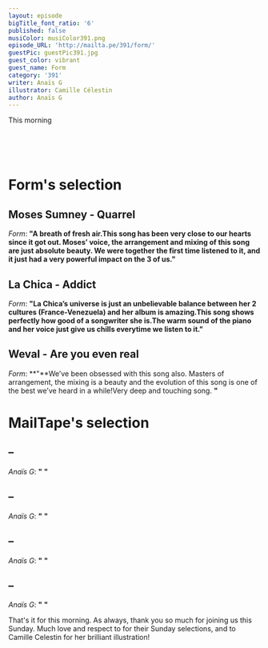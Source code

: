```yaml
---
layout: episode
bigTitle_font_ratio: '6'
published: false
musiColor: musiColor391.png
episode_URL: 'http://mailta.pe/391/form/'
guestPic: guestPic391.jpg
guest_color: vibrant
guest_name: Form
category: '391'
writer: Anaïs G
illustrator: Camille Célestin
author: Anaïs G
---
```

<p id="introduction">This morning 
<br><br>

<br><br></p>


# Form's selection

##  Moses Sumney - Quarrel
_Form_: **"**A breath of fresh air.This song has been very close to our hearts since it got out.
Moses’ voice, the arrangement and mixing of this song are just absolute beauty. We were together the first time listened to it, and it just had a very powerful impact on the 3 of us.**"**

##  La Chica - Addict
_Form_: **"**La Chica’s universe is just an unbelievable balance between her 2 cultures (France-Venezuela) and her album is amazing.This song shows perfectly how good of a songwriter she is.The warm sound of the piano and her voice just give us chills everytime we listen to it.**"**

##  Weval - Are you even real
_Form_: **"**We’ve been obsessed with this song also.
Masters of arrangement, the mixing is a beauty and the evolution of this song is one of the best we’ve heard in a while!Very deep and touching song. **"**


# MailTape's selection

##  – 
_Anaïs G_: **"** **"**

## – 
_Anaïs G_: **"** **"**

## – 
_Anaïs G_: **"** **"**

##  – 
_Anaïs G_: **"** **"**


<p id="outroduction"> That's it for this morning. As always, thank you so much for joining us this Sunday. Much love and respect to  for their Sunday selections, and to Camille Celestin for her brilliant illustration!</p>
